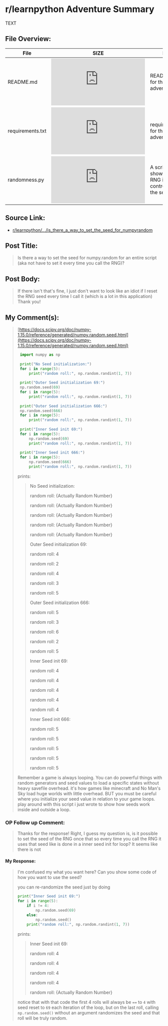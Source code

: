# r/learnpython Adventure Summary
  TEXT

## File Overview:
  File | SIZE | BRIEF
--- | --- | ---
README.md | ![GitHub file size in bytes](https://img.shields.io/github/size/Phillyclause89/reddit_scripts/is_there_a_way_to_set_the_seed_for_numpyrandom/README.md?style=plastic) | README.md file for this adventure.
requirements.txt | ![GitHub file size in bytes](https://img.shields.io/github/size/Phillyclause89/reddit_scripts/is_there_a_way_to_set_the_seed_for_numpyrandom/requirements.txt?style=plastic) | requirements.txt for this adventure.
randomness.py | ![GitHub file size in bytes](https://img.shields.io/github/size/Phillyclause89/reddit_scripts/is_there_a_way_to_set_the_seed_for_numpyrandom/randomness.py?style=plastic) | A script showing how RNG is controlled by the seed.
  
## Source Link:
  * [ r/learnpython/.../is_there_a_way_to_set_the_seed_for_numpyrandom ]( https://www.reddit.com/r/learnpython/comments/du4f22/is_there_a_way_to_set_the_seed_for_numpyrandom/ )
  
## Post Title:
  > Is there a way to set the seed for numpy.random for an entire script (aka not have to set it every time you call the RNG)?
  
## Post Body:
  > If there isn't that's fine, I just don't want to look like an idiot if I reset the RNG seed every time I call it (which is a lot in this application)
  > Thank you!

## My Comment(s):
  > [https://docs.scipy.org/doc/numpy-1.15.0/reference/generated/numpy.random.seed.html](https://docs.scipy.org/doc/numpy-1.15.0/reference/generated/numpy.random.seed.html)
  > ```Python
  >  import numpy as np
  >  
  >  print("No Seed initialization:")
  >  for i in range(5):
  >      print("random roll:", np.random.randint(1, 7))
  >  
  >  print("Outer Seed initialization 69:")
  >  np.random.seed(69)
  >  for i in range(5):
  >      print("random roll:", np.random.randint(1, 7))
  >  
  >  print("Outer Seed initialization 666:")
  >  np.random.seed(666)
  >  for i in range(5):
  >      print("random roll:", np.random.randint(1, 7))
  >  
  >  print("Inner Seed init 69:")
  >  for i in range(5):
  >      np.random.seed(69)
  >      print("random roll:", np.random.randint(1, 7))
  >  
  >  print("Inner Seed init 666:")
  >  for i in range(5):
  >      np.random.seed(666)
  >      print("random roll:", np.random.randint(1, 7))
  > ```
  > prints:
  >
  > >No Seed initialization:  
  > >  
  > >random roll:  {Actually Random Number}  
  > >  
  > >random roll:  {Actually Random Number}  
  > >  
  > >random roll:  {Actually Random Number}  
  > >  
  > >random roll:  {Actually Random Number}  
  > >  
  > >random roll:  {Actually Random Number}  
  > >  
  > >Outer Seed initialization 69:  
  > >  
  > >random roll: 4  
  > >  
  > >random roll: 2  
  > >  
  > >random roll: 4  
  > >  
  > >random roll: 3  
  > >  
  > >random roll: 5  
  > >  
  > >Outer Seed initialization 666:  
  > >  
  > >random roll: 5  
  > >  
  > >random roll: 3  
  > >  
  > >random roll: 6  
  > >  
  > >random roll: 2  
  > >  
  > >random roll: 5  
  > >  
  > >Inner Seed init 69:  
  > >  
  > >random roll: 4  
  > >  
  > >random roll: 4  
  > >  
  > >random roll: 4  
  > >  
  > >random roll: 4  
  > >  
  > >random roll: 4  
  > >  
  > >Inner Seed init 666:  
  > >  
  > >random roll: 5  
  > >  
  > >random roll: 5  
  > >  
  > >random roll: 5  
  > >  
  > >random roll: 5  
  > >  
  > >random roll: 5
  >
  > Remember a game is always looping. You can do powerful things with random generators and seed values to load a specific states without heavy savefile overhead. it's how games like minecraft and No Man's Sky load huge worlds with little overhead. BUT you must be careful where you initialize your seed value in relation to your game loops. play around with this script i just wrote to show how seeds work inside and outside a loop.
  ### OP Follow up Comment:
  > Thanks for the response! Right, I guess my question is, is it possible to set the seed of the RNG once that so every time you call the RNG it uses that seed like is done in a inner seed init for loop? It seems like there is not
  #### My Response:
  > I'm confused my what you want here?  Can you show some code of how you want to use the seed?
  >
  > you can re-randomize the seed just by doing
  > ```Python
  > print("Inner Seed init 69:")
  > for i in range(5):
  >     if i != 4:
  >         np.random.seed(69)
  >     else:
  >         np.random.seed()
  >     print("random roll:", np.random.randint(1, 7))
  > ```
  >  
  > prints:
  >  
  > >Inner Seed init 69:  
  > >  
  > >random roll: 4  
  > >  
  > >random roll: 4  
  > >  
  > >random roll: 4  
  > >  
  > >random roll: 4  
  > >  
  > >random roll: {Actually Random Number}
  >
  > notice that with that code the first 4 rolls will always be `==` to `4` with seed reset to `69` each iteration of the loop, but on the last roll, calling `np.random.seed()` without an argument randomizes the seed and that roll will be truly random.
